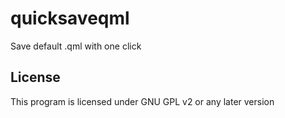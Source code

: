 # quicksaveqml
Save default .qml with one click

License
-------------
This program is licensed under GNU GPL v2 or any later version
